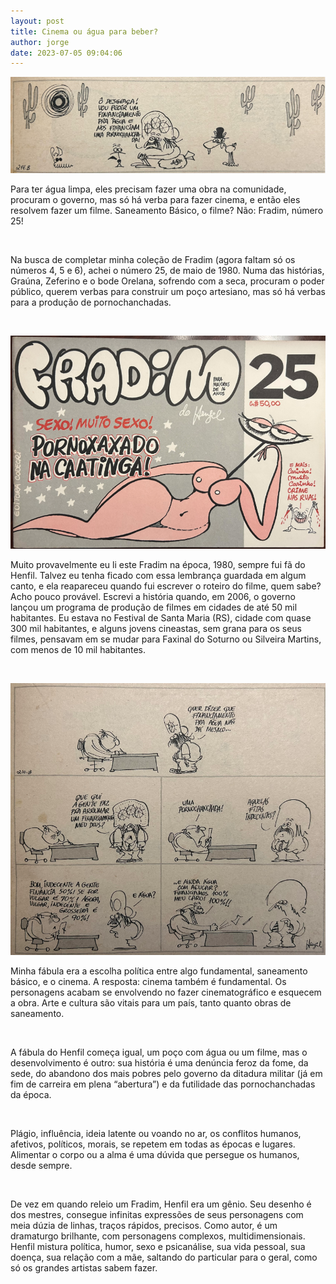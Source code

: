 ```yaml
---
layout: post
title: Cinema ou água para beber?
author: jorge
date: 2023-07-05 09:04:06
---
```

![](/uploads/fradim25b.png)

Para ter água limpa, eles precisam fazer uma obra na comunidade, procuram o governo, mas só há verba para fazer cinema, e então eles resolvem fazer um filme. Saneamento Básico, o filme? Não: Fradim, número 25!

 

Na busca de completar minha coleção de Fradim (agora faltam só os números 4, 5 e 6), achei o número 25, de maio de 1980. Numa das histórias, Graúna, Zeferino e o bode Orelana, sofrendo com a seca, procuram o poder público, querem verbas para construir um poço artesiano, mas só há verbas para a produção de pornochanchadas.

 

![](/uploads/fradim25capa.png)



Muito provavelmente eu li este Fradim na época, 1980, sempre fui fã do Henfil. Talvez eu tenha ficado com essa lembrança guardada em algum canto, e ela reapareceu quando fui escrever o roteiro do filme, quem sabe? Acho pouco provável. Escrevi a história quando, em 2006, o governo lançou um programa de produção de filmes em cidades de até 50 mil habitantes. Eu estava no Festival de Santa Maria (RS), cidade com quase 300 mil habitantes, e alguns jovens cineastas, sem grana para os seus filmes, pensavam em se mudar para Faxinal do Soturno ou Silveira Martins, com menos de 10 mil habitantes.

 

![](/uploads/fradim25a.png)



Minha fábula era a escolha política entre algo fundamental, saneamento básico, e o cinema. A resposta: cinema também é fundamental. Os personagens acabam se envolvendo no fazer cinematográfico e esquecem a obra. Arte e cultura são vitais para um país, tanto quanto obras de saneamento.

 

A fábula do Henfil começa igual, um poço com água ou um filme, mas o desenvolvimento é outro: sua história é uma denúncia feroz da fome, da sede, do abandono dos mais pobres pelo governo da ditadura militar (já em fim de carreira em plena “abertura”) e da futilidade das pornochanchadas da época.

 

Plágio, influência, ideia latente ou voando no ar, os conflitos humanos, afetivos, políticos, morais, se repetem em todas as épocas e lugares. Alimentar o corpo ou a alma é uma dúvida que persegue os humanos, desde sempre.

 

De vez em quando releio um Fradim, Henfil era um gênio. Seu desenho é dos mestres, consegue infinitas expressões de seus personagens com meia dúzia de linhas, traços rápidos, precisos. Como autor, é um dramaturgo brilhante, com personagens complexos, multidimensionais. Henfil mistura política, humor, sexo e psicanálise, sua vida pessoal, sua doença, sua relação com a mãe, saltando do particular para o geral, como só os grandes artistas sabem fazer.